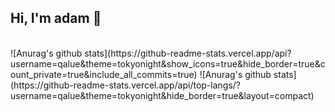 <h2>Hi, I'm adam 👋</h2>

<br>
![Anurag's github stats](https://github-readme-stats.vercel.app/api?username=qalue&theme=tokyonight&show_icons=true&hide_border=true&count_private=true&include_all_commits=true)
![Anurag's github stats](https://github-readme-stats.vercel.app/api/top-langs/?username=qalue&theme=tokyonight&hide_border=true&layout=compact)
